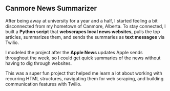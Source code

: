 ## Canmore News Summarizer  

After being away at university for a year and a half, I started feeling a bit disconnected from my hometown of Canmore, Alberta. To stay connected, I built a **Python script** that **webscrapes local news websites**, pulls the top articles, summarizes them, and sends the summaries as **text messages** via Twilio.  

I modeled the project after the **Apple News** updates Apple sends throughout the week, so I could get quick summaries of the news without having to dig through websites.  

This was a super fun project that helped me learn a lot about working with recurring HTML structures, navigating them for web scraping, and building communication features with Twilio.  
